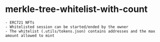 # merkle-tree-whitelist-with-count

    - ERC721 NFTs
    - Whitelisted session can be started/ended by the owner
    - The whitelist (.utils/tokens.json) contains addresses and the max amount allowed to mint
